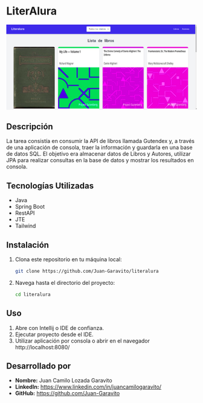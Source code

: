# LiterAlura

![LiterAlura](src/main/resources/static/literalura.png)

## Descripción

La tarea consistía en consumir la API de libros llamada Gutendex y, a través de una aplicación de consola, traer la información y guardarla en una base de datos SQL. El objetivo era almacenar datos de Libros y Autores, utilizar JPA para realizar consultas en la base de datos y mostrar los resultados en consola.

## Tecnologías Utilizadas

- Java
- Spring Boot
- RestAPI
- JTE
- Tailwind

## Instalación

1. Clona este repositorio en tu máquina local:
    ```bash
    git clone https://github.com/Juan-Garavito/literalura
    ```
2. Navega hasta el directorio del proyecto:
    ```bash
    cd literalura
    ``` 

## Uso

1. Abre con Intellij o IDE de confianza.
2. Ejecutar proyecto desde el IDE.
3. Utilizar aplicación por consola o abrir en el navegador http://localhost:8080/ 

## Desarrollado por

- **Nombre:** Juan Camilo Lozada Garavito
- **LinkedIn:** https://www.linkedin.com/in/juancamilogaravito/
- **GitHub:** https://github.com/Juan-Garavito



